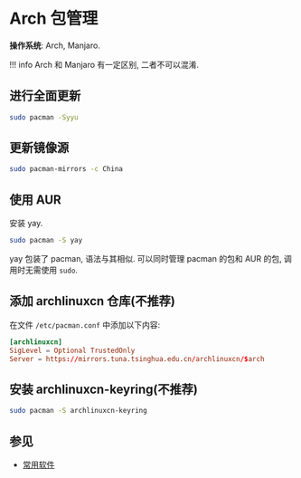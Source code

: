 # Arch 包管理

**操作系统**: Arch, Manjaro.  

!!! info
    Arch 和 Manjaro 有一定区别, 二者不可以混淆.  

## 进行全面更新

```sh
sudo pacman -Syyu
```

## 更新镜像源

```sh
sudo pacman-mirrors -c China
```

## 使用 AUR

安装 yay.  

```sh
sudo pacman -S yay
```

yay 包装了 pacman, 语法与其相似. 可以同时管理 pacman 的包和 AUR 的包, 调用时无需使用 `sudo`.  

## 添加 archlinuxcn 仓库(不推荐)

在文件 `/etc/pacman.conf` 中添加以下内容:  

```conf
[archlinuxcn]
SigLevel = Optional TrustedOnly
Server = https://mirrors.tuna.tsinghua.edu.cn/archlinuxcn/$arch
```

## 安装 archlinuxcn-keyring(不推荐)

```sh
sudo pacman -S archlinuxcn-keyring
```
## 参见

- [常用软件](../其他/常用软件.md)
